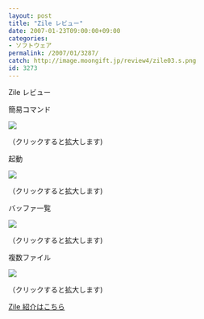 ```yaml
---
layout: post
title: "Zile レビュー"
date: 2007-01-23T09:00:00+09:00
categories:
- ソフトウェア
permalink: /2007/01/3287/
catch: http://image.moongift.jp/review4/zile03.s.png
id: 3273
---
```

Zile レビュー  
<!--more-->

簡易コマンド

  

[![](http://image.moongift.jp/review4/zile01.s.png)](http://image.moongift.jp/review4/zile01.png)  
  
（クリックすると拡大します)

  

起動

  

  

[![](http://image.moongift.jp/review4/zile02.s.png)](http://image.moongift.jp/review4/zile02.png)  
  
（クリックすると拡大します)

  

バッファ一覧

  

[![](http://image.moongift.jp/review4/zile03.s.png)](http://image.moongift.jp/review4/zile03.png)  
  
（クリックすると拡大します)

  

複数ファイル

  

[![](http://image.moongift.jp/review4/zile04.s.png)](http://image.moongift.jp/review4/zile04.png)  
  
（クリックすると拡大します)

  

[Zile 紹介はこちら](http://oss.moongift.jp/intro/i-3284.html)


